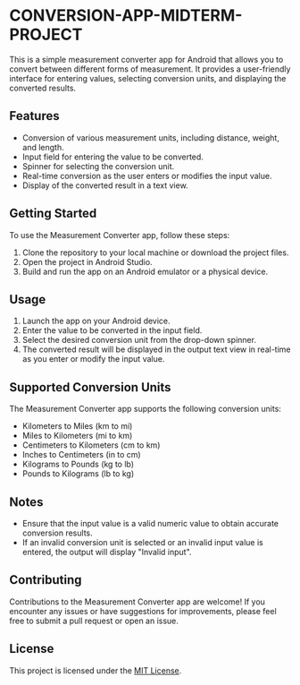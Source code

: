 # CONVERSION-APP-MIDTERM-PROJECT

This is a simple measurement converter app for Android that allows you to convert between different forms of measurement. It provides a user-friendly interface for entering values, selecting conversion units, and displaying the converted results.

## Features

- Conversion of various measurement units, including distance, weight, and length.
- Input field for entering the value to be converted.
- Spinner for selecting the conversion unit.
- Real-time conversion as the user enters or modifies the input value.
- Display of the converted result in a text view.

## Getting Started

To use the Measurement Converter app, follow these steps:

1. Clone the repository to your local machine or download the project files.
2. Open the project in Android Studio.
3. Build and run the app on an Android emulator or a physical device.

## Usage

1. Launch the app on your Android device.
2. Enter the value to be converted in the input field.
3. Select the desired conversion unit from the drop-down spinner.
4. The converted result will be displayed in the output text view in real-time as you enter or modify the input value.

## Supported Conversion Units

The Measurement Converter app supports the following conversion units:

- Kilometers to Miles (km to mi)
- Miles to Kilometers (mi to km)
- Centimeters to Kilometers (cm to km)
- Inches to Centimeters (in to cm)
- Kilograms to Pounds (kg to lb)
- Pounds to Kilograms (lb to kg)

## Notes

- Ensure that the input value is a valid numeric value to obtain accurate conversion results.
- If an invalid conversion unit is selected or an invalid input value is entered, the output will display "Invalid input".

## Contributing

Contributions to the Measurement Converter app are welcome! If you encounter any issues or have suggestions for improvements, please feel free to submit a pull request or open an issue.

## License

This project is licensed under the [MIT License](LICENSE).
